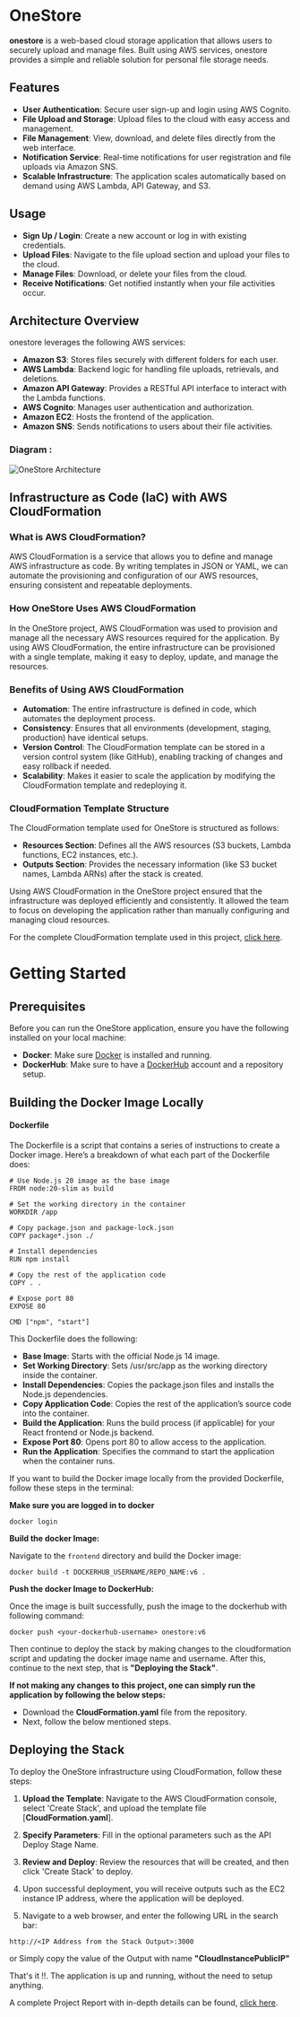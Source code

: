 # OneStore

**onestore** is a web-based cloud storage application that allows users to securely upload and manage files. Built using AWS services, onestore provides a simple and reliable solution for personal file storage needs.

## Features

-   **User Authentication**: Secure user sign-up and login using AWS Cognito.
-   **File Upload and Storage**: Upload files to the cloud with easy access and management.
-   **File Management**: View, download, and delete files directly from the web interface.
-   **Notification Service**: Real-time notifications for user registration and file uploads  via Amazon SNS.
-   **Scalable Infrastructure**: The application scales automatically based on demand using AWS Lambda, API Gateway, and S3.

## Usage

-   **Sign Up / Login**: Create a new account or log in with existing credentials.
-   **Upload Files**: Navigate to the file upload section and upload your files to the cloud.
-   **Manage Files**: Download, or delete your files from the cloud.
-   **Receive Notifications**: Get notified instantly when your file activities occur.


## Architecture Overview

onestore leverages the following AWS services:

-   **Amazon S3**: Stores files securely with different folders for each user.
-   **AWS Lambda**: Backend logic for handling file uploads, retrievals, and deletions.
-   **Amazon API Gateway**: Provides a RESTful API interface to interact with the Lambda functions.
-   **AWS Cognito**: Manages user authentication and authorization.
-   **Amazon EC2**: Hosts the frontend of the application.
-   **Amazon SNS**: Sends notifications to users about their file activities.


### Diagram : 

![OneStore Architecture](docs/Architecture_Diagram.jpg)



## Infrastructure as Code (IaC) with AWS CloudFormation

### What is AWS CloudFormation?

AWS CloudFormation is a service that allows you to define and manage AWS infrastructure as code. By writing templates in JSON or YAML, we can automate the provisioning and configuration of our AWS resources, ensuring consistent and repeatable deployments.


### How OneStore Uses AWS CloudFormation

In the OneStore project, AWS CloudFormation was used to provision and manage all the necessary AWS resources required for the application.  By using AWS CloudFormation, the entire infrastructure can be provisioned with a single template, making it easy to deploy, update, and manage the resources.

### Benefits of Using AWS CloudFormation

-   **Automation**: The entire infrastructure is defined in code, which automates the deployment process.
-   **Consistency**: Ensures that all environments (development, staging, production) have identical setups.
-   **Version Control**: The CloudFormation template can be stored in a version control system (like GitHub), enabling tracking of changes and easy rollback if needed.
-   **Scalability**: Makes it easier to scale the application by modifying the CloudFormation template and redeploying it.

### CloudFormation Template Structure

The CloudFormation template used for OneStore is structured as follows:

-   **Resources Section**: Defines all the AWS resources (S3 buckets, Lambda functions, EC2 instances, etc.).
-   **Outputs Section**: Provides the necessary information (like S3 bucket names, Lambda ARNs) after the stack is created.


Using AWS CloudFormation in the OneStore project ensured that the infrastructure was deployed efficiently and consistently. It allowed the team to focus on developing the application rather than manually configuring and managing cloud resources.


For the complete CloudFormation template used in this project, [click here](CloudFormation.yaml).


# Getting Started


## Prerequisites

Before you can run the OneStore application, ensure you have the following installed on your local machine:

-   **Docker**: Make sure [Docker](https://www.docker.com/) is installed and running.
-   **DockerHub**: Make sure to have a [DockerHub](https://hub.docker.com/) account and a repository setup.

## Building the Docker Image Locally

#### Dockerfile

The Dockerfile is a script that contains a series of instructions to create a Docker image. Here’s a breakdown of what each part of the Dockerfile does:

```
# Use Node.js 20 image as the base image
FROM node:20-slim as build

# Set the working directory in the container
WORKDIR /app

# Copy package.json and package-lock.json
COPY package*.json ./

# Install dependencies
RUN npm install

# Copy the rest of the application code
COPY . .

# Expose port 80
EXPOSE 80

CMD ["npm", "start"]

```

This Dockerfile does the following:

* **Base Image**: Starts with the official Node.js 14 image.
* **Set Working Directory**: Sets /usr/src/app as the working directory inside the container.
* **Install Dependencies**: Copies the package.json files and installs the Node.js dependencies.
* **Copy Application Code**: Copies the rest of the application’s source code into the container.
* **Build the Application**: Runs the build process (if applicable) for your React frontend or Node.js backend.
* **Expose Port 80**: Opens port 80 to allow access to the application.
* **Run the Application**: Specifies the command to start the application when the container runs.

If you want to build the Docker image locally from the provided Dockerfile, follow these steps in the terminal:

**Make sure you are logged in to docker**

```
docker login
```

**Build the docker Image:**

Navigate to the `frontend` directory and build the Docker image:
```
docker build -t DOCKERHUB_USERNAME/REPO_NAME:v6 .
```

**Push the docker Image to DockerHub:**

Once the image is built successfully, push the image to the dockerhub with following command:

```
docker push <your-dockerhub-username> onestore:v6
```

Then continue to deploy the stack by making changes to the cloudformation script and updating the docker image name and username. After this, continue to the next step, that is **"Deploying the Stack"**.

**If not making any changes to this project, one can simply run the application by following the below steps:**

* Download the **CloudFormation.yaml** file from the repository.
* Next, follow the below mentioned steps.


## Deploying the Stack

To deploy the OneStore infrastructure using CloudFormation, follow these steps:

1. **Upload the Template**: Navigate to the AWS CloudFormation console, select 'Create Stack', and upload the template file [**CloudFormation.yaml**].
2. **Specify Parameters**: Fill in the optional parameters such as the API Deploy Stage Name.
3. **Review and Deploy**: Review the resources that will be created, and then click 'Create Stack' to deploy.

4. Upon successful deployment, you will receive outputs such as the EC2 instance IP address, where the application will be deployed.

5. Navigate to a web browser, and enter the following URL in the search bar:
```
http://<IP Address from the Stack Output>:3000
```
or Simply copy the value of the Output with name **"CloudInstancePublicIP"**



That's it !!. The application is up and running, without the need to setup anything. 


A complete Project Report with in-depth details can be found, [click here](docs/Luv_Patel_B00950942_Project_Report.pdf).

